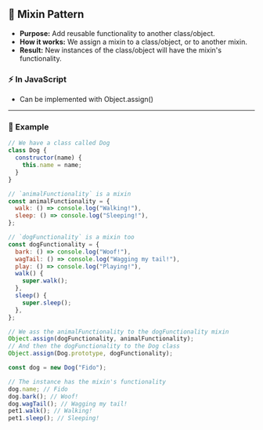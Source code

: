 ## 🧋 Mixin Pattern

- **Purpose:** Add reusable functionality to another class/object.
- **How it works:** We assign a mixin to a class/object, or to another mixin.
- **Result:** New instances of the class/object will have the mixin's functionality.

### ⚡ In JavaScript

- Can be implemented with Object.assign()

---

### 🧩 Example

```js
// We have a class called Dog
class Dog {
  constructor(name) {
    this.name = name;
  }
}

// `animalFunctionality` is a mixin
const animalFunctionality = {
  walk: () => console.log("Walking!"),
  sleep: () => console.log("Sleeping!"),
};

// `dogFunctionality` is a mixin too
const dogFunctionality = {
  bark: () => console.log("Woof!"),
  wagTail: () => console.log("Wagging my tail!"),
  play: () => console.log("Playing!"),
  walk() {
    super.walk();
  },
  sleep() {
    super.sleep();
  },
};

// We ass the animalFunctionality to the dogFunctionality mixin
Object.assign(dogFunctionality, animalFunctionality);
// And then the dogFunctionality to the Dog class
Object.assign(Dog.prototype, dogFunctionality);

const dog = new Dog("Fido");

// The instance has the mixin's functionality
dog.name; // Fido
dog.bark(); // Woof!
dog.wagTail(); // Wagging my tail!
pet1.walk(); // Walking!
pet1.sleep(); // Sleeping!
```
